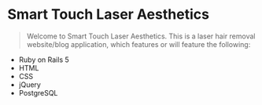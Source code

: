 # Smart Touch Laser Aesthetics

> Welcome to Smart Touch Laser Aesthetics. This is a laser hair removal website/blog application, which features or will feature the following:

* Ruby on Rails 5
* HTML
* CSS
* jQuery
* PostgreSQL
